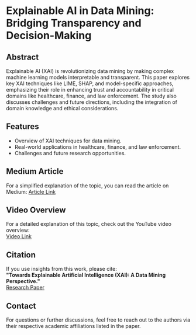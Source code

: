 # Explainable AI in Data Mining: Bridging Transparency and Decision-Making

## Abstract
Explainable AI (XAI) is revolutionizing data mining by making complex machine learning models interpretable and transparent. This paper explores key XAI techniques like LIME, SHAP, and model-specific approaches, emphasizing their role in enhancing trust and accountability in critical domains like healthcare, finance, and law enforcement. The study also discusses challenges and future directions, including the integration of domain knowledge and ethical considerations.

## Features
- Overview of XAI techniques for data mining.
- Real-world applications in healthcare, finance, and law enforcement.
- Challenges and future research opportunities.

## Medium Article
For a simplified explanation of the topic, you can read the article on Medium:
[Article Link](https://medium.com/@aditya-rajpurohit/explainable-ai-in-data-mining-bridging-transparency-and-decision-making-e07c5212c6fe)

## Video Overview
For a detailed explanation of this topic, check out the YouTube video overview:  
[Video Link](https://www.youtube.com/watch?v=VIDEO_ID)

## Citation
If you use insights from this work, please cite:  
**"Towards Explainable Artificial Intelligence (XAI): A Data Mining Perspective."**  
[Research Paper](https://arxiv.org/abs/2401.04374)

## Contact
For questions or further discussions, feel free to reach out to the authors via their respective academic affiliations listed in the paper.